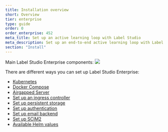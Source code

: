```yaml
---
title: Installation overview
short: Overview
tier: enterprise
type: guide
order: 0
order_enterprise: 452
meta_title: Set up an active learning loop with Label Studio
meta_description: Set up an end-to-end active learning loop with Label Studio using the ML backend SDK and webhooks to perform model training and predictions and labeling.
section: "Install"
---
```


Main Label Studio Enterprise components:
<img src="https://docs.heartex.com/images/LSE_k8s_scheme.png" class="gif-border"/>

There are different ways you can set up Label Studio Enterprise:

<ul class="page-sidebar-list">
      <li>
        <a href="/guide/install_enterprise_k8s.html" class="">
        Kubernetes</a>
      </li>
      <li>
        <a href="/guide/install_enterprise_docker.html" class="">
        Docker Compose</a>
      </li>
      <li>
        <a href="/guide/install_k8s_airgapped.html" class="">
        Airgapped Server</a>
      </li>
      <li>
        <a href="/guide/ingress_config.html" class="">
        Set up an ingress controller</a>
      </li>
      <li>
        <a href="/guide/persistent_storage.html" class="">
        Set up persistent storage</a>
      </li>
      <li>
        <a href="/guide/auth_setup.html" class="">
        Set up authentication</a>
      </li>
      <li>
        <a href="/guide/email_setup.html" class="">
        Set up email backend</a>
      </li>
      <li>
        <a href="/guide/scim_setup.html" class="">
        Set up SCIM2</a>
      </li>
      <li>
        <a href="/guide/helm_values.html" class="">
        Available Helm values</a>
      </li>      
</ul>
